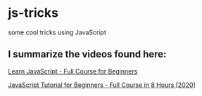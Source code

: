 # js-tricks
some cool tricks using JavaScript


## I summarize the videos found here:


[Learn JavaScript - Full Course for Beginners](https://www.youtube.com/watch?v=PkZNo7MFNFg&t=1698s)

[JavaScript Tutorial for Beginners - Full Course in 8 Hours [2020]](https://www.youtube.com/watch?v=Qqx_wzMmFeA&t=1633s)
